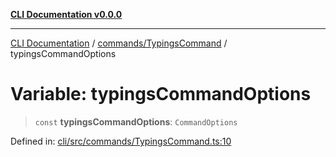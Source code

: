 [**CLI Documentation v0.0.0**](../../../README.md)

***

[CLI Documentation](../../../modules.md) / [commands/TypingsCommand](../README.md) / typingsCommandOptions

# Variable: typingsCommandOptions

> `const` **typingsCommandOptions**: `CommandOptions`

Defined in: [cli/src/commands/TypingsCommand.ts:10](https://github.com/stonemjs/cli/blob/f877eea0c25a2644820eb8dfcb0babef674d570d/src/commands/TypingsCommand.ts#L10)
